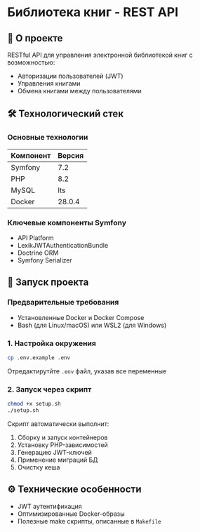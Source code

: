 # Библиотека книг - REST API

## 📌 О проекте

RESTful API для управления электронной библиотекой книг с возможностью:
- Авторизации пользователей (JWT)
- Управления книгами
- Обмена книгами между пользователями

## 🛠 Технологический стек

### Основные технологии
| Компонент       | Версия |
|----------------|--------|
| Symfony        | 7.2    |
| PHP            | 8.2    |
| MySQL          | lts    |
| Docker         | 28.0.4 |

### Ключевые компоненты Symfony
- API Platform
- LexikJWTAuthenticationBundle
- Doctrine ORM
- Symfony Serializer

## 🚀 Запуск проекта

### Предварительные требования
- Установленные Docker и Docker Compose
- Bash (для Linux/macOS) или WSL2 (для Windows)

### 1. Настройка окружения
```bash
cp .env.example .env
```
Отредактирутйте ```.env``` файл, указав все переменные
### 2. Запуск через скрипт
```bash
chmod +x setup.sh
./setup.sh
```
Скрипт автоматически выполнит:
1. Сборку и запуск контейнеров
2. Установку PHP-зависимостей
3. Генерацию JWT-ключей
4. Применение миграций БД
5. Очистку кеша

## ⚙️ Технические особенности
- JWT аутентификация
- Оптимизированные Docker-образы
- Полезные make скрипты, описанные в ```Makefile```